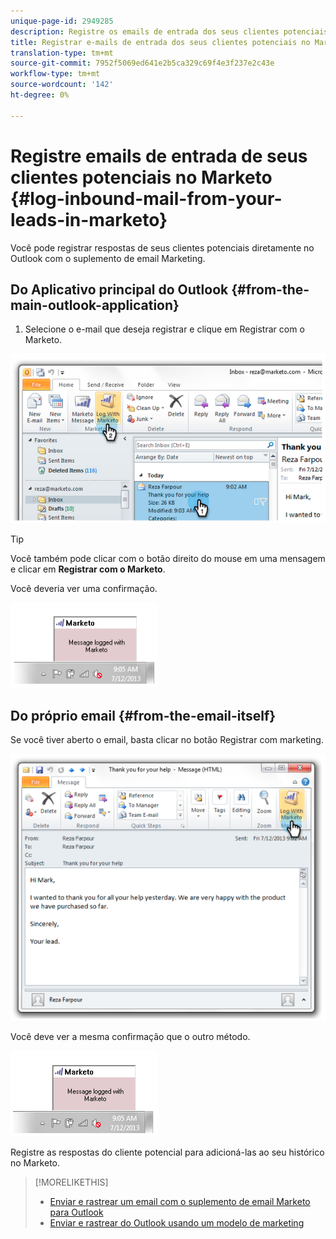 ```yaml
---
unique-page-id: 2949285
description: Registre os emails de entrada dos seus clientes potenciais no Marketo - Documentos do Marketing - Documentação do produto
title: Registrar e-mails de entrada dos seus clientes potenciais no Marketo
translation-type: tm+mt
source-git-commit: 7952f5069ed641e2b5ca329c69f4e3f237e2c43e
workflow-type: tm+mt
source-wordcount: '142'
ht-degree: 0%

---
```



# Registre emails de entrada de seus clientes potenciais no Marketo {#log-inbound-mail-from-your-leads-in-marketo}

Você pode registrar respostas de seus clientes potenciais diretamente no Outlook com o suplemento de email Marketing.

## Do Aplicativo principal do Outlook {#from-the-main-outlook-application}

1. Selecione o e-mail que deseja registrar e clique em Registrar com o Marketo.

![](assets/image2014-9-23-17-3a12-3a44.png)

>[!TIP]
>
>Você também pode clicar com o botão direito do mouse em uma mensagem e clicar em **Registrar com o Marketo**.

Você deveria ver uma confirmação.

![](assets/image2014-9-23-17-3a13-3a39.png)

## Do próprio email {#from-the-email-itself}

Se você tiver aberto o email, basta clicar no botão Registrar com marketing.

![](assets/image2014-9-23-17-3a14-3a14.png)

Você deve ver a mesma confirmação que o outro método.

![](assets/image2014-9-23-17-3a14-3a29.png)

Registre as respostas do cliente potencial para adicioná-las ao seu histórico no Marketo.

>[!MORELIKETHIS]
>
>* [Enviar e rastrear um email com o suplemento de email Marketo para Outlook](/help/marketo/product-docs/marketo-sales-insight/msi-outlook-plugin/send-and-track-an-email-with-the-email-add-in-for-outlook.md)
>* [Enviar e rastrear do Outlook usando um modelo de marketing](/help/marketo/product-docs/marketo-sales-insight/msi-outlook-plugin/send-and-track-from-outlook-using-a-marketo-template.md)

